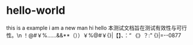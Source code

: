 # hello-world
this is a example
i am a new man 
hi
hello
本测试文档旨在测试有效性与可行性。\n
！@#￥%……&&**（））￥%@#￥{}|【】、：“
《》？:"
{}|\=--0877
